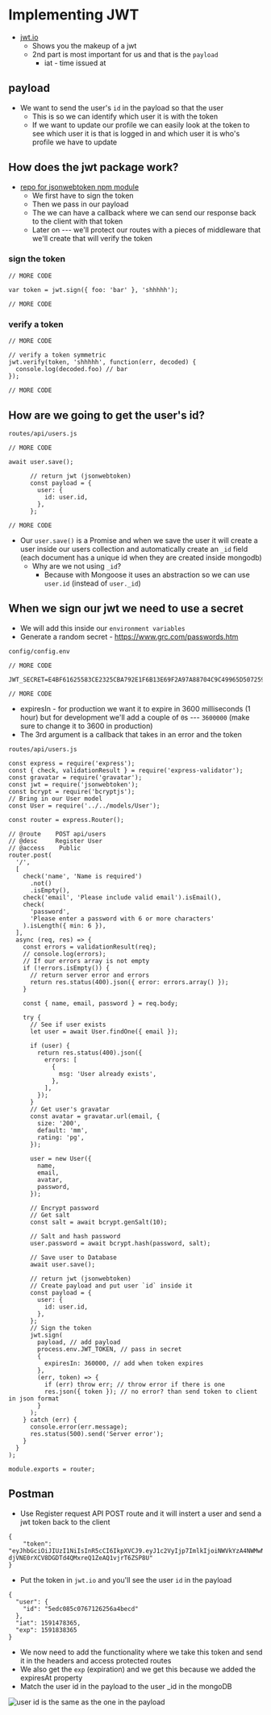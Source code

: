 # Implementing JWT
* [jwt.io](https://jwt.io/)
    - Shows you the makeup of a jwt
    - 2nd part is most important for us and that is the `payload`
        + iat - time issued at

## payload
* We want to send the user's `id` in the payload so that the user
    - This is so we can identify which user it is with the token
    - If we want to update our profile we can easily look at the token to see which user it is that is logged in and which user it is who's profile we have to update

## How does the jwt package work?
* [repo for jsonwebtoken npm module](https://github.com/auth0/node-jsonwebtoken#readme)
    + We first have to sign the token
    + Then we pass in our payload
    + The we can have a callback where we can send our response back to the client with that token
    + Later on --- we'll protect our routes with a pieces of middleware that we'll create that will verify the token

### sign the token
```
// MORE CODE

var token = jwt.sign({ foo: 'bar' }, 'shhhhh');

// MORE CODE
```

### verify a token
```
// MORE CODE

// verify a token symmetric
jwt.verify(token, 'shhhhh', function(err, decoded) {
  console.log(decoded.foo) // bar
});

// MORE CODE
```

## How are we going to get the user's id?
`routes/api/users.js`

```
// MORE CODE

await user.save();

      // return jwt (jsonwebtoken)
      const payload = {
        user: {
          id: user.id,
        },
      };

// MORE CODE
```

* Our `user.save()` is a Promise and when we save the user it will create a user inside our users collection and automatically create an `_id` field (each document has a unique id when they are created inside mongodb)
    - Why are we not using `_id`?
        + Because with Mongoose it uses an abstraction so we can use `user.id` (instead of `user._id`)

## When we sign our jwt we need to use a secret
* We will add this inside our `environment variables`
* Generate a random secret - https://www.grc.com/passwords.htm

`config/config.env`

```
// MORE CODE

JWT_SECRET=E4BF61625583CE2325CBA792E1F6B13E69F2A97A88704C9C49965D5072599ACC

// MORE CODE
```

* expiresIn - for production we want it to expire in 3600 milliseconds (1 hour) but for development we'll add a couple of `0`s --- `3600000` (make sure to change it to 3600 in production)
* The 3rd argument is a callback that takes in an error and the token

`routes/api/users.js`

```
const express = require('express');
const { check, validationResult } = require('express-validator');
const gravatar = require('gravatar');
const jwt = require('jsonwebtoken');
const bcrypt = require('bcryptjs');
// Bring in our User model
const User = require('../../models/User');

const router = express.Router();

// @route    POST api/users
// @desc     Register User
// @access    Public
router.post(
  '/',
  [
    check('name', 'Name is required')
      .not()
      .isEmpty(),
    check('email', 'Please include valid email').isEmail(),
    check(
      'password',
      'Please enter a password with 6 or more characters'
    ).isLength({ min: 6 }),
  ],
  async (req, res) => {
    const errors = validationResult(req);
    // console.log(errors);
    // If our errors array is not empty
    if (!errors.isEmpty()) {
      // return server error and errors
      return res.status(400).json({ error: errors.array() });
    }

    const { name, email, password } = req.body;

    try {
      // See if user exists
      let user = await User.findOne({ email });

      if (user) {
        return res.status(400).json({
          errors: [
            {
              msg: 'User already exists',
            },
          ],
        });
      }
      // Get user's gravatar
      const avatar = gravatar.url(email, {
        size: '200',
        default: 'mm',
        rating: 'pg',
      });

      user = new User({
        name,
        email,
        avatar,
        password,
      });

      // Encrypt password
      // Get salt
      const salt = await bcrypt.genSalt(10);
      
      // Salt and hash password
      user.password = await bcrypt.hash(password, salt);
      
      // Save user to Database
      await user.save();

      // return jwt (jsonwebtoken)
      // Create payload and put user `id` inside it
      const payload = {
        user: {
          id: user.id,
        },
      };
      // Sign the token
      jwt.sign(
        payload, // add payload
        process.env.JWT_TOKEN, // pass in secret
        {
          expiresIn: 360000, // add when token expires
        },
        (err, token) => {
          if (err) throw err; // throw error if there is one
          res.json({ token }); // no error? than send token to client in json format
        }
      );
    } catch (err) {
      console.error(err.message);
      res.status(500).send('Server error');
    }
  }
);

module.exports = router;
```

## Postman
* Use Register request API POST route and it will instert a user and send a jwt token back to the client

```
{
    "token": "eyJhbGciOiJIUzI1NiIsInR5cCI6IkpXVCJ9.eyJ1c2VyIjp7ImlkIjoiNWVkYzA4NWMwNzY3MTI2MjU2YTRiZWNkIn0sImlhdCI6MTU5MTQ3ODM2NSwiZXhwIjoxNTkxODM4MzY1fQ.aOp-djVNE0rXCV8DGDTd4QMxreQ1ZeAQ1vjrT6ZSP8U"
}
```

* Put the token in `jwt.io` and you'll see the user `id` in the payload

```
{
  "user": {
    "id": "5edc085c0767126256a4becd"
  },
  "iat": 1591478365,
  "exp": 1591838365
}
```

* We now need to add the functionality where we take this token and send it in the headers and access protected routes
* We also get the `exp` (expiration) and we get this because we added the expiresAt property
* Match the user id in the payload to the user _id in the mongoDB

![user id is the same as the one in the payload](https://i.imgur.com/I3hHDdy.png)

